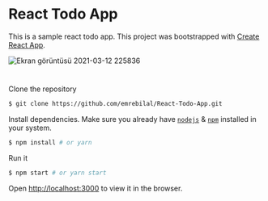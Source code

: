 # React Todo App
This is a sample react todo app. This project was bootstrapped with [Create React App](https://github.com/facebook/create-react-app).

![Ekran görüntüsü 2021-03-12 225836](https://user-images.githubusercontent.com/46905124/110992696-554f0e00-8387-11eb-981b-4627210057de.png)
#
Clone the repository
```bash
$ git clone https://github.com/emrebilal/React-Todo-App.git
```
Install dependencies. Make sure you already have [`nodejs`](https://nodejs.org/en/) & [`npm`](https://www.npmjs.com/) installed in your system.
```bash
$ npm install # or yarn
```
Run it
```bash
$ npm start # or yarn start
```
Open [http://localhost:3000](http://localhost:3000) to view it in the browser.
